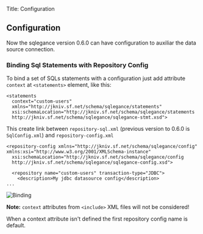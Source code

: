 Title: Configuration

Configuration
-------------


Now the sqlegance version 0.6.0 can have configuration to auxiliar the data source connection.


### Binding Sql Statements with Repository Config

To bind a set of SQLs statements with a configuration just add attribute `context` at `<statements>` element, like this:


    <statements 
      context="custom-users"
      xmlns="http://jkniv.sf.net/schema/sqlegance/statements"
      xsi:schemaLocation="http://jkniv.sf.net/schema/sqlegance/statements
      http://jkniv.sf.net/schema/sqlegance/sqlegance-stmt.xsd">


This create link between `repository-sql.xml` (previous version to 0.6.0 is `SqlConfig.xml`) and `repository-config.xml`


    <repository-config xmlns="http://jkniv.sf.net/schema/sqlegance/config" xmlns:xsi="http://www.w3.org/2001/XMLSchema-instance"
      xsi:schemaLocation="http://jkniv.sf.net/schema/sqlegance/config 
      http://jkniv.sf.net/schema/sqlegance/sqlegance-config.xsd">
    
      <repository name="custom-users" transaction-type="JDBC">
        <description>My jdbc datasource config</description>
    ...
    
    
![Binding](images/bind-config-with-statement.png "Binding")


**Note:** `context` attributes from `<include>` XML files will not be considered!

When a context attribute isn't defined the first repository config name is default.
 
